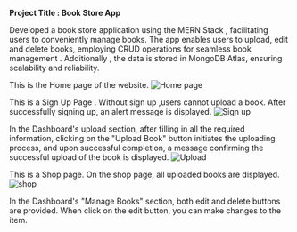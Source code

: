 **Project Title : Book Store App**

Developed a book store application using the MERN Stack , facilitating users to conveniently manage books. The app enables users to upload, edit and delete books, employing CRUD operations for seamless book management . Additionally , the data is stored in MongoDB Atlas, ensuring scalability and reliability.

This is the Home page of the website.
![Home page](https://github.com/Samiksha-Dalunkar/Book-Store-App/assets/148967935/e88187e8-da77-416d-9a3e-294a4666a248)


This is a Sign Up Page .
Without sign up ,users cannot upload a book.
After successfully signing up, an alert message is displayed.
![Sign up](https://github.com/Samiksha-Dalunkar/Book-Store-App/assets/148967935/989f5de0-00be-4ac6-91fa-4cd6bbcc0b5e)


In the Dashboard's upload section, after filling in all the required information, clicking on the "Upload Book" button initiates the uploading process, and upon successful completion, a message confirming the successful upload of the book is displayed.
![Upload](https://github.com/Samiksha-Dalunkar/Book-Store-App/assets/148967935/65b9e887-7dc2-4560-ac28-b50bf25407a7)


This is a Shop page. 
On the shop page, all uploaded books are displayed.
![shop](https://github.com/Samiksha-Dalunkar/Book-Store-App/assets/148967935/908319bc-5950-4b60-9ef4-83d31f0d4eda)


In the Dashboard's "Manage Books" section, both edit and delete buttons are provided. When click on the edit button, you can make changes to the item.

